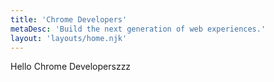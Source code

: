 ```yaml
---
title: 'Chrome Developers'
metaDesc: 'Build the next generation of web experiences.'
layout: 'layouts/home.njk'
---
```


Hello Chrome Developerszzz